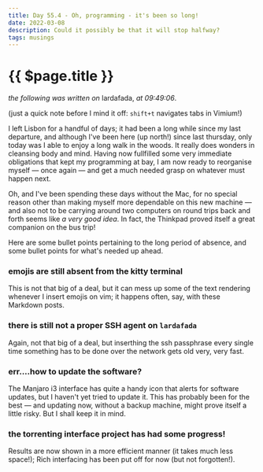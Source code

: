 ```yaml
---
title: Day 55.4 - Oh, programming - it's been so long!
date: 2022-03-08
description: Could it possibly be that it will stop halfway? 
tags: musings
---
```


# {{ $page.title }}

*the following was written on* lardafada, *at 09:49:06*.

(just a quick note before I mind it off: `shift+t` navigates tabs in Vimium!)

I left Lisbon for a handful of days; it had been a long while since my last departure, and although I've been here (up north!) since last thursday, only today was I able to enjoy a long walk in the woods. It really does wonders in cleansing body and mind. Having now fullfilled some very immediate obligations that kept my programming at bay, I am now ready to reorganise myself — once again — and get a much needed grasp on whatever must happen next. 

Oh, and I've been spending these days without the Mac, for no special reason other than making myself more dependable on this new machine — and also not to be carrying around two computers on round trips back and forth seems like *a very good idea*. In fact, the Thinkpad proved itself a great companion on the bus trip!

Here are some bullet points pertaining to the long period of absence, and some bullet points for what's needed up ahead.


### emojis are still absent from the kitty terminal

This is not that big of a deal, but it can mess up some of the text rendering whenever I insert emojis on vim; it happens often, say, with these Markdown posts.

### there is still not a proper SSH agent on `lardafada`

Again, not that big of a deal, but inserthing the ssh passphrase every single time something has to be done over the network gets old very, very fast.

### err....how to update the software?

The Manjaro i3 interface has quite a handy icon that alerts for software updates, but I haven't yet tried to update it. This has probably been for the best — and updating now, without a backup machine, might prove itself a little risky. But I shall keep it in mind.

### the torrenting interface project has had some progress!

Results are now shown in a more efficient manner (it takes much less space!); Rich interfacing has been put off for now (but not forgotten!).


<FetchComments :title=$frontmatter.title />
<PostComments :title=$frontmatter.title />

